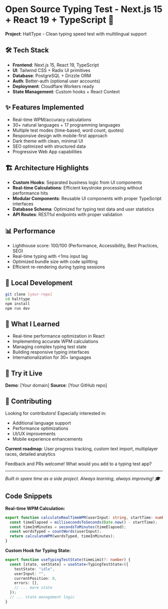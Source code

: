 # Open Source Typing Test - Next.js 15 + React 19 + TypeScript 🚀

**Project**: HaltType - Clean typing speed test with multilingual support

## 🛠️ Tech Stack
- **Frontend**: Next.js 15, React 19, TypeScript
- **UI**: Tailwind CSS + Radix UI primitives
- **Database**: PostgreSQL + Drizzle ORM
- **Auth**: Better-auth (optional user accounts)
- **Deployment**: Cloudflare Workers ready
- **State Management**: Custom hooks + React Context

## ✨ Features Implemented
- Real-time WPM/accuracy calculations
- 30+ natural languages + 17 programming languages
- Multiple test modes (time-based, word count, quotes)
- Responsive design with mobile-first approach
- Dark theme with clean, minimal UI
- SEO optimized with structured data
- Progressive Web App capabilities

## 🏗️ Architecture Highlights
- **Custom Hooks**: Separated business logic from UI components
- **Real-time Calculations**: Efficient keystroke processing without performance hits
- **Modular Components**: Reusable UI components with proper TypeScript interfaces
- **Database Schema**: Optimized for typing test data and user statistics
- **API Routes**: RESTful endpoints with proper validation

## 📊 Performance
- Lighthouse score: 100/100 (Performance, Accessibility, Best Practices, SEO)
- Real-time typing with <1ms input lag
- Optimized bundle size with code splitting
- Efficient re-rendering during typing sessions

## 🔧 Local Development
```bash
git clone [your-repo]
cd halttype
npm install
npm run dev
```

## 🎯 What I Learned
- Real-time performance optimization in React
- Implementing accurate WPM calculations
- Managing complex typing test state
- Building responsive typing interfaces
- Internationalization for 30+ languages

## 🚀 Try it Live
**Demo**: [Your domain]
**Source**: [Your GitHub repo]

## 🤝 Contributing
Looking for contributors! Especially interested in:
- Additional language support
- Performance optimizations
- UI/UX improvements
- Mobile experience enhancements

**Current roadmap**: User progress tracking, custom text import, multiplayer races, detailed analytics

Feedback and PRs welcome! What would you add to a typing test app?

---

*Built in spare time as a side project. Always learning, always improving! 🎓*

## Code Snippets

**Real-time WPM Calculation:**
```typescript
export function calculateRealTimeWPM(userInput: string, startTime: number): number {
  const timeElapsed = millisecondsToSeconds(Date.now() - startTime);
  const timeInMinutes = secondsToMinutes(timeElapsed);
  const wordsTyped = countWords(userInput);
  return calculateWPM(wordsTyped, timeInMinutes);
}
```

**Custom Hook for Typing State:**
```typescript
export function useTypingTestState(timeLimit?: number) {
  const [state, setState] = useState<TypingTestState>({
    testState: "idle",
    userInput: "",
    currentPosition: 0,
    errors: [],
    // ... more state
  });
  // ... state management logic
}
```